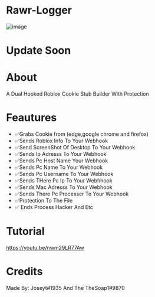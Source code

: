 # Rawr-Logger
![image](https://user-images.githubusercontent.com/106576578/189467399-8388b8c6-dfd6-428e-8182-dfe671e846cf.png)

# Update Soon

# About
 A Dual Hooked Roblox Cookie Stub Builder With Protection


# Feautures
- ✅Grabs Cookie from (edge,google chrome and firefox)
- ✅Sends Roblox Info To Your Webhook
- ✅Send ScreenShot Of Desktop To Your Webhook
- ✅Sends Ip Adresss To Your Webhook
- ✅Sends Pc Host Name Your Webhook
- ✅Sends Pc Name To Your Webhook
- ✅Sends Pc Username To Your Webhook
- ✅Sends THere Pc Ip To Your Webhhook
- ✅Sends Mac Adresss To  Your Webhook
- ✅Sends There Pc Processer To Your Webhook
- ✅Protection To The File
- ✅ Ends Process Hacker And Etc
  
  
# Tutorial
https://youtu.be/nwm29LR77Aw

# Credits
Made By:
Joseyt#1935 And The TheSoap1#9870
